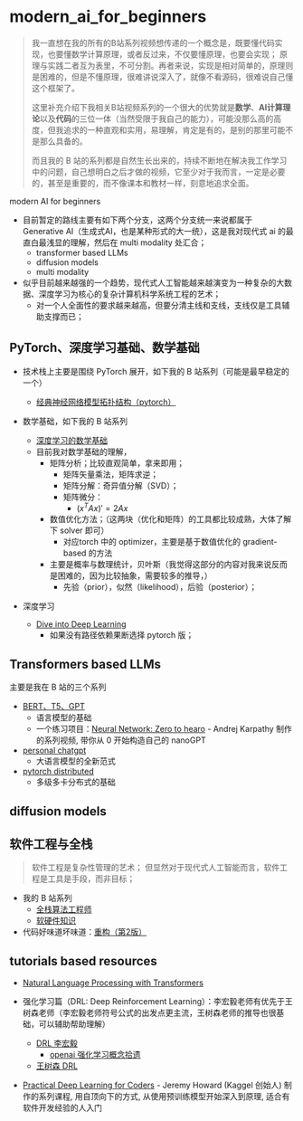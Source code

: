 # modern_ai_for_beginners

> 我一直想在我的所有的B站系列视频想传递的一个概念是，既要懂代码实现，也要懂数学计算原理，或者反过来，不仅要懂原理，也要会实现；
> 原理与实践二者互为表里，不可分割。再者来说，实现是相对简单的，原理则是困难的，但是不懂原理，很难讲说深入了，就像不看源码，很难说自己懂这个框架了。
> 
> 这里补充介绍下我相关B站视频系列的一个很大的优势就是**数学**、**AI计算理论**以及**代码**的三位一体（当然受限于我自己的能力），可能没那么高的高度，但我追求的一种直观和实用，易理解，肯定是有的，是别的那里可能不是那么具备的。
>
> 而且我的 B 站的系列都是自然生长出来的，持续不断地在解决我工作学习中的问题，自己想明白之后才做的视频，它至少对于我而言，一定是必要的，甚至是重要的，而不像课本和教材一样，刻意地追求全面。

modern AI for beginners

- 目前暂定的路线主要有如下两个分支，这两个分支统一来说都属于 Generative AI（生成式AI，也是某种形式的大一统），这是我对现代式 ai 的最直白最浅显的理解，然后在 multi modality 处汇合；
    - transformer based LLMs
    - diffusion models
    - multi modality
- 似乎目前越来越强的一个趋势，现代式人工智能越来越演变为一种复杂的大数据、深度学习为核心的复杂计算机科学系统工程的艺术；
    - 对一个人全面性的要求越来越高，但要分清主线和支线，支线仅是工具辅助支撑而已； 

## PyTorch、深度学习基础、数学基础

- 技术栈上主要是围绕 PyTorch 展开，如下我的 B 站系列（可能是最早稳定的一个）
    - [经典神经网络模型拓扑结构（pytorch）](htt就是数学、计算理论以及代码的三位一体（当然受限于我自己的能力），可能没那么高的高度，但我追求的一种直观，容易理解，肯定是有的；ps://space.bilibili.com/59807853/channel/collectiondetail?sid=446911)

- 数学基础，如下我的 B 站系列
    - [深度学习的数学基础](https://space.bilibili.com/59807853/channel/collectiondetail?sid=462509)
    - 目前我对数学基础的理解，
        - 矩阵分析；比较直观简单，拿来即用；
            - 矩阵矢量乘法，矩阵求逆；
            - 矩阵分解：奇异值分解（SVD）；
            - 矩阵微分：
                - $(x^TAx)'=2Ax$
        - 数值优化方法；（这两块（优化和矩阵）的工具都比较成熟，大体了解下 solver 即可）
            - 对应torch 中的 optimizer，主要是基于数值优化的 gradient-based 的方法
        - 主要是概率与数理统计，贝叶斯（我觉得这部分的内容对我来说反而是困难的，因为比较抽象，需要较多的推导，）
            - 先验（prior），似然（likelihood），后验（posterior）；

- 深度学习
    - [Dive into Deep Learning](https://d2l.ai/)
        - 如果没有路径依赖果断选择 pytorch 版；

## Transformers based LLMs

主要是我在 B 站的三个系列

- [BERT、T5、GPT](https://space.bilibili.com/59807853/channel/collectiondetail?sid=496538)
    - 语言模型的基础
    - 一个练习项目：[Neural Network: Zero to hearo](https://www.youtube.com/watch?v=VMj-3S1tku0&list=PLAqhIrjkxbuWI23v9cThsA9GvCAUhRvKZ&ab_channel=AndrejKarpathy) - Andrej Karpathy 制作的系列视频, 带你从 0 开始构造自己的 nanoGPT
- [personal chatgpt](https://space.bilibili.com/59807853/channel/collectiondetail?sid=1373266)
    - 大语言模型的全新范式
- [pytorch distributed](https://space.bilibili.com/59807853/channel/collectiondetail?sid=1384251)
    - 多级多卡分布式的基础
  
## diffusion models


## 软件工程与全栈

> 软件工程是复杂性管理的艺术；
> 但显然对于现代式人工智能而言，软件工程是工具是手段，而非目标；

- 我的 B 站系列
    - [全栈算法工程师](https://space.bilibili.com/59807853/channel/collectiondetail?sid=621084)
    - [软硬件知识](https://space.bilibili.com/59807853/channel/collectiondetail?sid=1280159)
- 代码好味道坏味道：[重构（第2版）](https://douban.com/book/subject/30468597/)

 
## tutorials based resources

- [Natural Language Processing with Transformers](./pdfs/Natural_Language_Processing_with_Transformers-2022-en.pdf)
- 强化学习篇（DRL: Deep Reinforcement Learning）：李宏毅老师有优先于王树森老师（李宏毅老师符号公式的出发点更主流，王树森老师的推导也很基础，可以辅助帮助理解）
    - [DRL 李宏毅](https://www.youtube.com/watch?v=z95ZYgPgXOY&list=PLJV_el3uVTsODxQFgzMzPLa16h6B8kWM_)
        - [openai 强化学习概念拾遗](https://spinningup.openai.com/en/latest/spinningup/rl_intro.html)
    - [王树森 DRL](https://github.com/wangshusen/DRL)

- [Practical Deep Learning for Coders](https://course.fast.ai/) - Jeremy Howard (Kaggel 创始人) 制作的系列课程, 用自顶向下的方式, 从使用预训练模型开始深入到原理, 适合有软件开发经验的人入门
